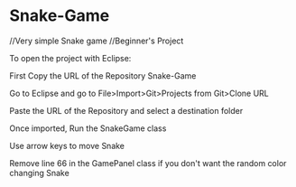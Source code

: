 # Snake-Game
//Very simple Snake game 
//Beginner's Project

To open the project with Eclipse:

First Copy the URL of the Repository Snake-Game

Go to Eclipse and go to File>Import>Git>Projects from Git>Clone URL

Paste the URL of the Repository and select a destination folder

Once imported, Run the SnakeGame class

Use arrow keys to move Snake

Remove line 66 in the GamePanel class if you don't want the random color changing Snake
